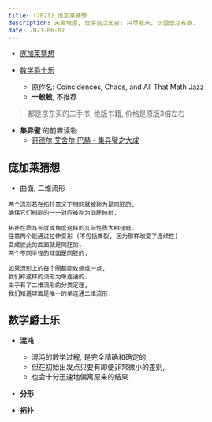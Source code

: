 ```yaml
---
title: (2021) 庞加莱猜想
description: 天高地迥, 觉宇宙之无穷; 兴尽悲来, 识盈虚之有数.
date: 2021-06-07
---
```


* [庞加莱猜想](https://book.douban.com/subject/5338169/)

* [数学爵士乐](https://book.douban.com/subject/2185715/)
  - 原作名: Coincidences, Chaos, and All That Math Jazz
  - **一般般**, 不推荐

> 都是京东买的二手书, 绝版书籍, 价格是原版3倍左右

* **集异璧** 的前置读物
  - [哥德尔 艾舍尔 巴赫 - 集异璧之大成](https://book.douban.com/subject/1291204/)

## 庞加莱猜想

* 曲面, 二维流形

```
两个流形若在拓扑意义下相同就被称为是同胚的,
确保它们相同的一一对应被称为同胚映射.

拓扑性质与长度或角度这样的几何性质大相径庭.
任意两个能通过拉伸变形 (不包括撕裂, 因为那样改变了连续性)
变成彼此的曲面就是同胚的.
两个不同半径的球面是同胚的.
```

```
如果流形上的每个圈都能收缩成一点,
我们称这样的流形为单连通的.
由于有了二维流形的分类定理,
我们知道球面是唯一的单连通二维流形.
```

## 数学爵士乐

* **混沌**
  - 混沌的数学过程, 是完全精确和确定的,
  - 但在初始出发点只要有即便非常微小的差别,
  - 也会十分迅速地偏离原来的结果.

* **分形**

* **拓扑**
